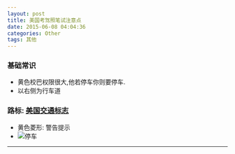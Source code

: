 ```yaml
---
layout: post
title: 美国考驾照笔试注意点
date: 2015-06-08 04:04:36
categories: Other
tags: 其他
---
```


### 基础常识
- 黄色校巴权限很大,他若停车你则要停车.
- 以右侧为行车道

### 路标: [美国交通标志](http://zh.wikipedia.org/wiki/%E7%BE%8E%E5%9C%8B%E4%BA%A4%E9%80%9A%E6%A8%99%E8%AA%8C)
- 黄色菱形: 警告提示
- ![停车](http://zh.wikipedia.org/wiki/File:MUTCD_R1-1.svg)


---

